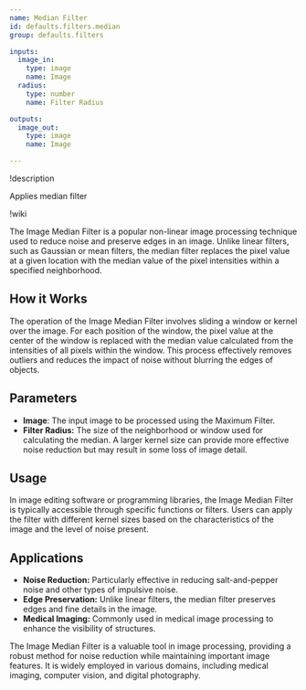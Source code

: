 ```yaml
---
name: Median Filter
id: defaults.filters.median
group: defaults.filters

inputs:
  image_in:
    type: image
    name: Image
  radius:
    type: number
    name: Filter Radius

outputs:
  image_out:
    type: image
    name: Image

---
```


!description

Applies median filter

!wiki

The Image Median Filter is a popular non-linear image processing technique used to reduce noise and preserve edges in an image. Unlike linear filters, such as Gaussian or mean filters, the median filter replaces the pixel value at a given location with the median value of the pixel intensities within a specified neighborhood.

## How it Works

The operation of the Image Median Filter involves sliding a window or kernel over the image. For each position of the window, the pixel value at the center of the window is replaced with the median value calculated from the intensities of all pixels within the window. This process effectively removes outliers and reduces the impact of noise without blurring the edges of objects.

## Parameters

- **Image**: The input image to be processed using the Maximum Filter.
- **Filter Radius:** The size of the neighborhood or window used for calculating the median. A larger kernel size can provide more effective noise reduction but may result in some loss of image detail.

## Usage

In image editing software or programming libraries, the Image Median Filter is typically accessible through specific functions or filters. Users can apply the filter with different kernel sizes based on the characteristics of the image and the level of noise present.


## Applications

- **Noise Reduction:** Particularly effective in reducing salt-and-pepper noise and other types of impulsive noise.
- **Edge Preservation:** Unlike linear filters, the median filter preserves edges and fine details in the image.
- **Medical Imaging:** Commonly used in medical image processing to enhance the visibility of structures.

The Image Median Filter is a valuable tool in image processing, providing a robust method for noise reduction while maintaining important image features. It is widely employed in various domains, including medical imaging, computer vision, and digital photography.
